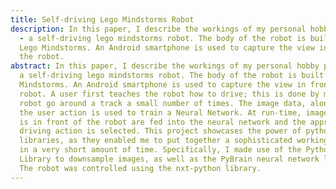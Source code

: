 ```yaml
---
title: Self-driving Lego Mindstorms Robot
description: In this paper, I describe the workings of my personal hobby project
  - a self-driving lego mindstorms robot. The body of the robot is built with
  Lego Mindstorms. An Android smartphone is used to capture the view in front of
  the robot.
abstract: In this paper, I describe the workings of my personal hobby project -
  a self-driving lego mindstorms robot. The body of the robot is built with Lego
  Mindstorms. An Android smartphone is used to capture the view in front of the
  robot. A user first teaches the robot how to drive; this is done by making the
  robot go around a track a small number of times. The image data, along with
  the user action is used to train a Neural Network. At run-time, images of what
  is in front of the robot are fed into the neural network and the appropriate
  driving action is selected. This project showcases the power of python's
  libraries, as they enabled me to put together a sophisticated working system
  in a very short amount of time. Specifically, I made use of the Python Image
  Library to downsample images, as well as the PyBrain neural network library.
  The robot was controlled using the nxt-python library.
---
```



